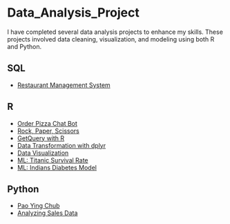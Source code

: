 # Data_Analysis_Project
I have completed several data analysis projects to enhance my skills. These projects involved data cleaning, visualization, and modeling using both R and Python.

## SQL

 - [Restaurant Management System](https://github.com/VIS1ONNN/Data_Analysis_Project/blob/main/SQL/Restaurant%20Management%20System.sql)

## R

 - [Order Pizza Chat Bot](https://github.com/VIS1ONNN/Data_Analysis_Project/blob/main/R/Order%20Pizza%20Chat%20Bot.R)
 - [Rock, Paper, Scissors](https://github.com/VIS1ONNN/Data_Analysis_Project/blob/main/R/Rock%2C%20Paper%2C%20Scissors.R)
 - [GetQuery with R](https://github.com/VIS1ONNN/Data_Analysis_Project/blob/main/R/GetQuery%20with%20R.R)
 - [Data Transformation with dplyr](https://github.com/VIS1ONNN/Data_Analysis_Project/blob/main/R/5%20Dplyr%20Queries.R)
 - [Data Visualization]()
 - [ML: Titanic Survival Rate]()
 - [ML: Indians Diabetes Model]()

## Python
 - [Pao Ying Chub]()
 - [Analyzing Sales Data]()
